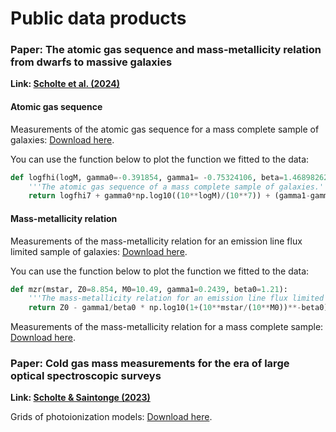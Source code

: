 # Public data products

### Paper: The atomic gas sequence and mass-metallicity relation from dwarfs to massive galaxies
**Link: [Scholte et al. (2024)](https://ui.adsabs.harvard.edu/abs/2024arXiv240803996S/abstract)**

#### Atomic gas sequence
Measurements of the atomic gas sequence for a mass complete sample of galaxies: [Download here]().

You can use the function below to plot the function we fitted to the data:
```python
def logfhi(logM, gamma0=-0.391854, gamma1= -0.75324106, beta=1.46898262, M0=9.29457064,logfhi7=1.02060954):
    '''The atomic gas sequence of a mass complete sample of galaxies.'''
    return logfhi7 + gamma0*np.log10((10**logM)/(10**7)) + (gamma1-gamma0)/beta * np.log10(1+((10**logM)/(10**M0))**beta)
```
#### Mass-metallicity relation
Measurements of the mass-metallicity relation for an emission line flux limited sample of galaxies: [Download here]().

You can use the function below to plot the function we fitted to the data:
```python
def mzr(mstar, Z0=8.854, M0=10.49, gamma1=0.2439, beta0=1.21):
    '''The mass-metallicity relation for an emission line flux limited sample'''
    return Z0 - gamma1/beta0 * np.log10(1+(10**mstar/(10**M0))**-beta0)

```

Measurements of the mass-metallicity relation for a mass complete sample: [Download here]().

### Paper: Cold gas mass measurements for the era of large optical spectroscopic surveys
**Link: [Scholte & Saintonge (2023)](https://ui.adsabs.harvard.edu/abs/2023MNRAS.518..353S/abstract)**

Grids of photoionization models: [Download here](https://oup.silverchair-cdn.com/oup/backfile/Content_public/Journal/mnras/518/1/10.1093_mnras_stac3134/1/stac3134_supplemental_files.zip?Expires=1727870456&Signature=gUryeNQY-g~tLWWSn8b2TV4~Nm3cNZs5zdvLxdrK~5u18smqV~JAX2VxRICqrY2FTCGlg5oTmpDncURx0hToq7BKqsFbe6XXtE0SQMNT6jUF-tVEP4lrPyOae8h1s0coZOF65SZZwFoEKwbH~loF-aav4~GeUz7gQwE3UXBOM0O3yaPu6XAZfz71asY1KDuDzOXyfzgK8P4EMBebb2bE7ngNfWyc7yBw2Lj33dni43H0NLNCSkZuR~PSQeSWZhYBl4fXmJ7EiUqkm3mon7JxRjsijNGct6bR29-PsDjs0vBuytTv8C-ScoJDbz-vEeho5MsrCbU47TAtta8jVdl1dw__&Key-Pair-Id=APKAIE5G5CRDK6RD3PGA).
